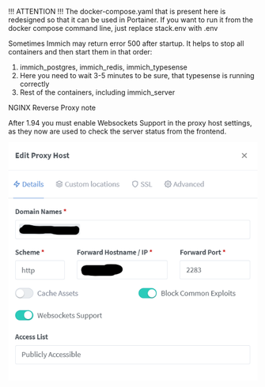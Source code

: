 !!! ATTENTION !!!
The docker-compose.yaml that is present here is redesigned so that it can be used in Portainer. 
If you want to run it from the docker compose command line, just replace stack.env with .env

Sometimes Immich may return error 500 after startup. It helps to stop all containers and then start them in that order:
1. immich_postgres, immich_redis, immich_typesense
2. Here you need to wait 3-5 minutes to be sure, that typesense is running correctly
3. Rest of the containers, including immich_server

NGINX Reverse Proxy note

After 1.94 you must enable Websockets Support in the proxy host settings, as they now are used to check the server status from the frontend.

![Example](image.png)